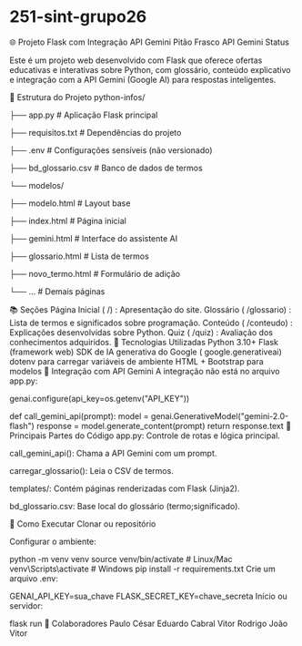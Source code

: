 # 251-sint-grupo26
🌐 Projeto Flask com Integração API Gemini
Pitão Frasco API Gemini Status

Este é um projeto web desenvolvido com Flask que oferece ofertas educativas e interativas sobre Python, com glossário, conteúdo explicativo e integração com a API Gemini (Google AI) para respostas inteligentes.

📁 Estrutura do Projeto
python-infos/

├── app.py # Aplicação Flask principal

├── requisitos.txt # Dependências do projeto

├── .env # Configurações sensíveis (não versionado)

├── bd_glossario.csv # Banco de dados de termos

└── modelos/

├── modelo.html # Layout base

├── index.html # Página inicial

├── gemini.html # Interface do assistente AI

├── glossario.html # Lista de termos

├── novo_termo.html # Formulário de adição

└── ... # Demais páginas

📚 Seções
Página Inicial ( /) : Apresentação do site.
Glossário ( /glossario) : Lista de termos e significados sobre programação.
Conteúdo ( /conteudo) : Explicações desenvolvidas sobre Python.
Quiz ( /quiz) : Avaliação dos conhecimentos adquiridos.
🚀 Tecnologias Utilizadas
Python 3.10+
Flask (framework web)
SDK de IA generativa do Google ( google.generativeai)
dotenv para carregar variáveis ​​de ambiente
HTML + Bootstrap para modelos
🤖 Integração com API Gemini
A integração não está no arquivo app.py:

genai.configure(api_key=os.getenv("API_KEY"))

def call_gemini_api(prompt):
    model = genai.GenerativeModel("gemini-2.0-flash")
    response = model.generate_content(prompt)
    return response.text
🧩 Principais Partes do Código
app.py: Controle de rotas e lógica principal.

call_gemini_api(): Chama a API Gemini com um prompt.

carregar_glossario(): Leia o CSV de termos.

templates/: Contém páginas renderizadas com Flask (Jinja2).

bd_glossario.csv: Base local do glossário (termo;significado).

🚀 Como Executar
Clonar ou repositório

Configurar o ambiente:

python -m venv venv
source venv/bin/activate  # Linux/Mac
venv\Scripts\activate     # Windows
pip install -r requirements.txt
Crie um arquivo .env:

GENAI_API_KEY=sua_chave
FLASK_SECRET_KEY=chave_secreta
Início ou servidor:

flask run
👥 Colaboradores
Paulo César Eduardo Cabral Vitor Rodrigo João Vitor
